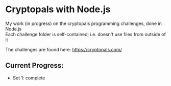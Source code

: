 # Cryptopals with Node.js
My work (in progress) on the cryptopals programming challenges, done in Node.js  
Each challenge folder is self-contained; i.e. doesn't use files from outside of it

The challenges are found here: https://cryptopals.com/


## Current Progress:
- Set 1: complete  
